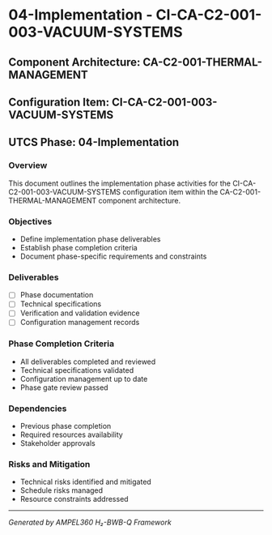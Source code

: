 # 04-Implementation - CI-CA-C2-001-003-VACUUM-SYSTEMS

## Component Architecture: CA-C2-001-THERMAL-MANAGEMENT
## Configuration Item: CI-CA-C2-001-003-VACUUM-SYSTEMS
## UTCS Phase: 04-Implementation

### Overview
This document outlines the implementation phase activities for the CI-CA-C2-001-003-VACUUM-SYSTEMS configuration item within the CA-C2-001-THERMAL-MANAGEMENT component architecture.

### Objectives
- Define implementation phase deliverables
- Establish phase completion criteria
- Document phase-specific requirements and constraints

### Deliverables
- [ ] Phase documentation
- [ ] Technical specifications
- [ ] Verification and validation evidence
- [ ] Configuration management records

### Phase Completion Criteria
- All deliverables completed and reviewed
- Technical specifications validated
- Configuration management up to date
- Phase gate review passed

### Dependencies
- Previous phase completion
- Required resources availability
- Stakeholder approvals

### Risks and Mitigation
- Technical risks identified and mitigated
- Schedule risks managed
- Resource constraints addressed

---
*Generated by AMPEL360 H₂-BWB-Q Framework*
